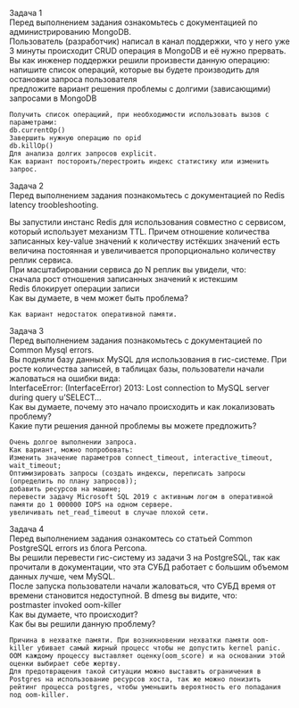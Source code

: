 <p class="has-line-data" data-line-start="0" data-line-end="6">Задача 1<br>
Перед выполнением задания ознакомьтесь с документацией по администрированию MongoDB.<br>
Пользователь (разработчик) написал в канал поддержки, что у него уже 3 минуты происходит CRUD операция в MongoDB и её нужно прервать.<br>
Вы как инженер поддержки решили произвести данную операцию:<br>
напишите список операций, которые вы будете производить для остановки запроса пользователя<br>
предложите вариант решения проблемы с долгими (зависающими) запросами в MongoDB</p>
<pre><code>Получить список операциий, при необходимости использовать вызов с параметрами:
db.currentOp()
Завершить нужную операцию по opid
db.killOp()
Для анализа долгих запросов explicit. 
Как вариант постороить/перестроить индекс статистику или изменить запрос.
</code></pre>
<p class="has-line-data" data-line-start="14" data-line-end="16">Задача 2<br>
Перед выполнением задания познакомьтесь с документацией по Redis latency troobleshooting.</p>
<p class="has-line-data" data-line-start="17" data-line-end="22">Вы запустили инстанс Redis для использования совместно с сервисом, который использует механизм TTL. Причем отношение количества записанных key-value значений к количеству истёкших значений есть величина постоянная и увеличивается пропорционально количеству реплик сервиса.<br>
При масштабировании сервиса до N реплик вы увидели, что:<br>
сначала рост отношения записанных значений к истекшим<br>
Redis блокирует операции записи<br>
Как вы думаете, в чем может быть проблема?</p>
<pre><code>Как вариант недостаток оперативной памяти.
</code></pre>
<p class="has-line-data" data-line-start="25" data-line-end="31">Задача 3<br>
Перед выполнением задания познакомьтесь с документацией по Common Mysql errors.<br>
Вы подняли базу данных MySQL для использования в гис-системе. При росте количества записей, в таблицах базы, пользователи начали жаловаться на ошибки вида:<br>
InterfaceError: (InterfaceError) 2013: Lost connection to MySQL server during query u’SELECT…<br>
Как вы думаете, почему это начало происходить и как локализовать проблему?<br>
Какие пути решения данной проблемы вы можете предложить?</p>
<pre><code>Очень долгое выполнении запроса.
Как вариант, можно попробовать:
Изменить значение параметров connect_timeout, interactive_timeout, wait_timeout;
Оптимизировать запросы (создать индексы, переписать запросы (определить по плану запросов));
добавить ресурсов на машине;
перевести задачу Microsoft SQL 2019 c активным логом в оперативной памяти до 1 000000 IOPS на одном сервере.
увеличивать net_read_timeout в случае плохой сети.
</code></pre>
<p class="has-line-data" data-line-start="39" data-line-end="46">Задача 4<br>
Перед выполнением задания ознакомтесь со статьей Common PostgreSQL errors из блога Percona.<br>
Вы решили перевести гис-систему из задачи 3 на PostgreSQL, так как прочитали в документации, что эта СУБД работает с большим объемом данных лучше, чем MySQL.<br>
После запуска пользователи начали жаловаться, что СУБД время от времени становится недоступной. В dmesg вы видите, что:<br>
postmaster invoked oom-killer<br>
Как вы думаете, что происходит?<br>
Как бы вы решили данную проблему?</p>
<pre><code>Причина в нехватке памяти. При возникновении нехватки памяти oom-killer убивает самый жирный процесс чтобы не допустить kernel panic. ООМ каждому процессу выставляет оценку(oom_score) и на основании этой оценки выбирает себе жертву.
Для предотвращения такой ситуации можно выставить ограничения в Postgres на использование ресурсов хоста, так же можно понизить рейтинг процесса postgres, чтобы уменьшить вероятность его попадания под oom-killer.</code></pre>
